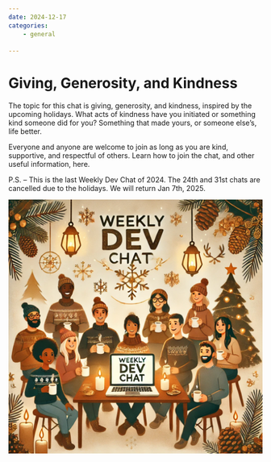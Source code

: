 ```yaml
---
date: 2024-12-17
categories:
    - general

---
```

# Giving, Generosity, and Kindness

The topic for this chat is giving, generosity, and kindness, inspired by the upcoming holidays.  What acts of kindness have you initiated or something kind someone did for you?  Something that made yours, or someone else’s, life better.

Everyone and anyone are welcome to join as long as you are kind, supportive, and respectful of others. Learn how to join the chat, and other useful information, here.

P.S. – This is the last Weekly Dev Chat of 2024.  The 24th and 31st chats are cancelled due to the holidays. We will return Jan 7th, 2025.

![image](wdc_2024-12-17.webp)
